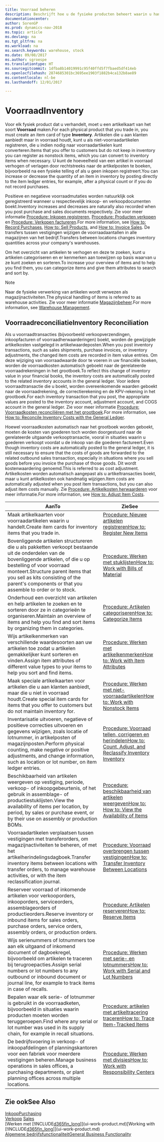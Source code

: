 ```yaml
---
title: Voorraad beheren
description: Beschrijft hoe u de fysieke producten beheert waarin u handelt, bijvoorbeeld de voorraad in uw magazijn.
documentationcenter: 
author: SorenGP
ms.prod: dynamics-nav-2018
ms.topic: article
ms.devlang: na
ms.tgt_pltfrm: na
ms.workload: na
ms.search.keywords: warehouse, stock
ms.date: 09/08/2017
ms.author: sgroespe
ms.translationtype: HT
ms.sourcegitcommit: 1dfba8b14019991c95f40ffd5f7fbaed5df414eb
ms.openlocfilehash: 2874685301bc3695ee1903f1882b4ca132b8ae89
ms.contentlocale: nl-be
ms.lasthandoff: 12/01/2017

---
```


# <a name="inventory"></a><span data-ttu-id="b7220-103">Voorraad</span><span class="sxs-lookup"><span data-stu-id="b7220-103">Inventory</span></span>
<span data-ttu-id="b7220-104">Voor elk fysiek product dat u verhandelt, moet u een artikelkaart van het soort **Voorraad** maken.</span><span class="sxs-lookup"><span data-stu-id="b7220-104">For each physical product that you trade in, you must create an item card of type **Inventory**.</span></span> <span data-ttu-id="b7220-105">Artikelen die u aan klanten aanbiedt maar in voorraad houdt, kunt u als niet-voorraadartikelen registreren, die u indien nodig naar voorraadartikelen kunt converteren.</span><span class="sxs-lookup"><span data-stu-id="b7220-105">Items that you offer to customers but do not keep in inventory you can register as nonstock items, which you can convert to inventory items when necessary.</span></span> <span data-ttu-id="b7220-106">U kunt de hoeveelheid van een artikel in voorraad verhogen of verlagen door rechtstreeks naar de artikelposten te boeken, bijvoorbeeld na een fysieke telling of als u geen inkopen registreert.</span><span class="sxs-lookup"><span data-stu-id="b7220-106">You can increase or decrease the quantity of an item in inventory by posting directly to the item ledger entries, for example, after a physical count or if you do not record purchases.</span></span>

<span data-ttu-id="b7220-107">Positieve en negatieve voorraadmutaties worden natuurklijk ook geregistreerd wanneer u respectievelijk inkoop- en verkoopdocumenten boekt.</span><span class="sxs-lookup"><span data-stu-id="b7220-107">Inventory increases and decreases are naturally also recorded when you post purchase and sales documents respectively.</span></span> <span data-ttu-id="b7220-108">Zie voor meer informatie [Procedure: Inkopen registreren](purchasing-how-record-purchases.md), [Procedure: Producten verkopen](sales-how-sell-products.md) en [Procedure: Verkopen factureren](sales-how-invoice-sales.md).</span><span class="sxs-lookup"><span data-stu-id="b7220-108">For more information, see [How to: Record Purchases](purchasing-how-record-purchases.md), [How to: Sell Products](sales-how-sell-products.md), and [How to: Invoice Sales](sales-how-invoice-sales.md).</span></span> <span data-ttu-id="b7220-109">De transfers tussen vestigingen wijzigen de voorraadaantallen in alle magazijnen van het bedrijf.</span><span class="sxs-lookup"><span data-stu-id="b7220-109">Transfers between locations changes inventory quantities across your company's warehouses.</span></span>   

<span data-ttu-id="b7220-110">Om het overzicht van artikelen te verhogen en deze te zoeken, kunt u artikelen categoriseren en er kenmerken aan toewijzen op basis waarvan u ze kunt zoeken en sorteren.</span><span class="sxs-lookup"><span data-stu-id="b7220-110">To increase your overview of items and to help you find them, you can categorize items and give them attributes to search and sort by.</span></span>

> [!NOTE]
> <span data-ttu-id="b7220-111">Naar de fysieke verwerking van artikelen wordt verwezen als magazijnactiviteiten.</span><span class="sxs-lookup"><span data-stu-id="b7220-111">The physical handling of items is referred to as warehouse activities.</span></span> <span data-ttu-id="b7220-112">Zie voor meer informatie [Magazijnbeheer](warehouse-manage-warehouse.md).</span><span class="sxs-lookup"><span data-stu-id="b7220-112">For more information, see [Warehouse Management](warehouse-manage-warehouse.md).</span></span>

## <a name="inventory-reconciliation"></a><span data-ttu-id="b7220-113">Voorraadreconciliatie</span><span class="sxs-lookup"><span data-stu-id="b7220-113">Inventory Reconciliation</span></span>
<span data-ttu-id="b7220-114">Als u voorraadtransacties (bijvoorbeeld verkoopverzendingen, inkoopfacturen of voorraadherwaarderingen) boekt, worden de gewijzigde artikelkosten vastgelegd in artikelwaardeposten.</span><span class="sxs-lookup"><span data-stu-id="b7220-114">When you post inventory transactions, such as sales shipments, purchase invoices, or inventory adjustments, the changed item costs are recorded in item value entries.</span></span> <span data-ttu-id="b7220-115">Om deze wijziging van voorraadwaarde door te voeren in uw financiële boeken, worden de voorraadkosten automatisch geboekt naar de gerelateerde voorraadrekeningen in het grootboek.</span><span class="sxs-lookup"><span data-stu-id="b7220-115">To reflect this change of inventory value in your financial books, the inventory costs are automatically posted to the related inventory accounts in the general ledger.</span></span> <span data-ttu-id="b7220-116">Voor iedere voorraadtransactie die u boekt, worden overeenkomende waarden geboekt naar de voorraadrekening, de correctierekening en de KPV-rekening in het grootboek.</span><span class="sxs-lookup"><span data-stu-id="b7220-116">For each inventory transaction that you post, the appropriate values are posted to the inventory account, adjustment account, and COGS account in the general ledger.</span></span> <span data-ttu-id="b7220-117">Zie voor meer informatie [Procedure: Voorraadkosten reconciliëren met het grootboek](finance-how-to-post-inventory-costs-to-the-general-ledger.md).</span><span class="sxs-lookup"><span data-stu-id="b7220-117">For more information, see [How to: Reconcile Inventory Costs with the General Ledger](finance-how-to-post-inventory-costs-to-the-general-ledger.md).</span></span>

<span data-ttu-id="b7220-118">Hoewel voorraadkosten automatisch naar het grootboek worden geboekt, moeten de kosten van goederen toch worden doorgestuurd naar de gerelateerde uitgaande verkooptransactie, vooral in situaties waarin u goederen verkoopt voordat u de inkoop van die goederen factureert.</span><span class="sxs-lookup"><span data-stu-id="b7220-118">Even though inventory costs are automatically posted to the general ledger, it is still necessary to ensure that the costs of goods are forwarded to the related outbound sales transaction, especially in situations where you sell goods before you invoice the purchase of those goods.</span></span> <span data-ttu-id="b7220-119">Dit wordt kostenwaardering genoemd.</span><span class="sxs-lookup"><span data-stu-id="b7220-119">This is referred to as cost adjustment.</span></span> <span data-ttu-id="b7220-120">Artikelkosten worden automatisch aangepast als u artikeltransacties boekt, maar u kunt artikelkosten ook handmatig wijzigen.</span><span class="sxs-lookup"><span data-stu-id="b7220-120">Item costs are automatically adjusted when you post item transactions, but you can also adjust item costs manually.</span></span> <span data-ttu-id="b7220-121">Zie [Procedure: Artikelkosten herwaarderen](inventory-how-adjust-item-costs.md) voor meer informatie.</span><span class="sxs-lookup"><span data-stu-id="b7220-121">For more information, see [How to: Adjust Item Costs](inventory-how-adjust-item-costs.md).</span></span>

|<span data-ttu-id="b7220-122">Aan</span><span class="sxs-lookup"><span data-stu-id="b7220-122">To</span></span> |<span data-ttu-id="b7220-123">Zie</span><span class="sxs-lookup"><span data-stu-id="b7220-123">See</span></span> |
|---|----|
|<span data-ttu-id="b7220-124">Maak artikelkaarten voor voorraadartikelen waarin u handelt.</span><span class="sxs-lookup"><span data-stu-id="b7220-124">Create item cards for inventory items that you trade in.</span></span>|[<span data-ttu-id="b7220-125">Procedure: Nieuwe artikelen registreren</span><span class="sxs-lookup"><span data-stu-id="b7220-125">How to: Register New Items</span></span>](inventory-how-register-new-items.md)|
|<span data-ttu-id="b7220-126">Bovenliggende artikelen structureren die u als pakketten verkoopt bestaande uit de onderdelen van de bovenliggende artikelen, of die u op bestelling of voor voorraad monteert.</span><span class="sxs-lookup"><span data-stu-id="b7220-126">Structure parent items that you sell as kits consisting of the parent's components or that you assemble to order or to stock.</span></span>|[<span data-ttu-id="b7220-127">Procedure: Werken met stuklijsten</span><span class="sxs-lookup"><span data-stu-id="b7220-127">How to: Work with Bills of Material</span></span>](inventory-how-work-BOMs.md)|
|<span data-ttu-id="b7220-128">Onderhoud een overzicht van artikelen en help artikelen te zoeken en te sorteren door ze in categorieën te organiseren.</span><span class="sxs-lookup"><span data-stu-id="b7220-128">Maintain an overview of items and help you find and sort items by organizing them in categories.</span></span>|[<span data-ttu-id="b7220-129">Procedure: Artikelen categoriseren</span><span class="sxs-lookup"><span data-stu-id="b7220-129">How to: Categorize Items</span></span>](inventory-how-categorize-items.md)|
|<span data-ttu-id="b7220-130">Wijs artikelkenmerken van verschillende waardesoorten aan uw artikelen toe zodat u artikelen gemakkelijker kunt sorteren en vinden.</span><span class="sxs-lookup"><span data-stu-id="b7220-130">Assign item attributes of different value types to your items to help you sort and find items.</span></span>|[<span data-ttu-id="b7220-131">Procedure: Werken met artikelkenmerken</span><span class="sxs-lookup"><span data-stu-id="b7220-131">How to: Work with Item Attributes</span></span>](inventory-how-work-item-attributes.md)|
|<span data-ttu-id="b7220-132">Maak speciale artikelkaarten voor artikelen die u aan klanten aanbiedt, maar die u niet in voorraad houdt.</span><span class="sxs-lookup"><span data-stu-id="b7220-132">Create special item cards for items that you offer to customers but do not maintain inventory for.</span></span>|[<span data-ttu-id="b7220-133">Procedure: Werken met niet-voorraadartikelen</span><span class="sxs-lookup"><span data-stu-id="b7220-133">How to: Work with Nonstock Items</span></span>](inventory-how-work-nonstock-items.md)|
|<span data-ttu-id="b7220-134">Inventarisatie uitvoeren, negatieve of positieve correcties uitvoeren en gegevens wijzigen, zoals locatie of lotnummer, in artikelposten of magazijnposten.</span><span class="sxs-lookup"><span data-stu-id="b7220-134">Perform physical counting, make negative or positive adjustments, and change information, such as location or lot number, on item ledger entries.</span></span>|[<span data-ttu-id="b7220-135">Procedure: Voorraad tellen, corrigeren en herindelen</span><span class="sxs-lookup"><span data-stu-id="b7220-135">How to: Count, Adjust, and Reclassify Inventory Inventory</span></span>](inventory-how-count-adjust-reclassify.md)|
|<span data-ttu-id="b7220-136">Beschikbaarheid van artikelen weergeven op vestiging, periode, verkoop- of inkoopgebeurtenis, of het gebruik in assemblage- of productiestuklijsten.</span><span class="sxs-lookup"><span data-stu-id="b7220-136">View the availability of items per location, by period, by sales or purchase event, or by their use on assembly or production BOMs.</span></span>|[<span data-ttu-id="b7220-137">Procedure: beschikbaarheid van artikelen weergeven</span><span class="sxs-lookup"><span data-stu-id="b7220-137">How to: How to: View the Availability of Items</span></span>](inventory-how-availability-overview.md)|
|<span data-ttu-id="b7220-138">Voorraadartikelen verplaatsen tussen vestigingen met transferorders, om magazijnactiviteiten te beheren, of met het artikelherindelingsdagboek.</span><span class="sxs-lookup"><span data-stu-id="b7220-138">Transfer inventory items between locations with transfer orders, to manage warehouse activities, or with the item reclassification journal.</span></span>|[<span data-ttu-id="b7220-139">Procedure: Voorraad overbrengen tussen vestigingen</span><span class="sxs-lookup"><span data-stu-id="b7220-139">How to: Transfer Inventory Between Locations</span></span>](inventory-how-transfer-between-locations.md)|
|<span data-ttu-id="b7220-140">Reserveer voorraad of inkomende artikelen voor verkooporders, inkooporders, serviceorders, assemblageorders of productieorders.</span><span class="sxs-lookup"><span data-stu-id="b7220-140">Reserve inventory or inbound items for sales orders, purchase orders, service orders, assembly orders, or production orders.</span></span>|[<span data-ttu-id="b7220-141">Procedure: Artikelen reserveren</span><span class="sxs-lookup"><span data-stu-id="b7220-141">How to: Reserve Items</span></span>](inventory-how-to-reserve-items.md)|
|<span data-ttu-id="b7220-142">Wijs serienummers of lotnummers toe aan elk uitgaand of inkomend document of dagboekregel, bijvoorbeeld om artikelen te traceren bij terugroepacties.</span><span class="sxs-lookup"><span data-stu-id="b7220-142">Assign serial numbers or lot numbers to any outbound or inbound document or journal line, for example to track items in case of recalls.</span></span>|[<span data-ttu-id="b7220-143">Procedure: Werken met serie- en lotnummers</span><span class="sxs-lookup"><span data-stu-id="b7220-143">How to: Work with Serial and Lot Numbers</span></span>](inventory-how-work-item-tracking.md)|
|<span data-ttu-id="b7220-144">Bepalen waar elk serie- of lotnummer is gebruikt in de voorraadketen, bijvoorbeeld in situaties waarin producten moeten worden teruggeroepen.</span><span class="sxs-lookup"><span data-stu-id="b7220-144">Find where any serial or lot number was used in its supply chain, for example in recall situations.</span></span>|[<span data-ttu-id="b7220-145">Procedure: artikelen met artikeltracering traceren</span><span class="sxs-lookup"><span data-stu-id="b7220-145">How to: Trace Item-Tracked Items</span></span>](inventory-how-to-trace-item-tracked-items.md)|
|<span data-ttu-id="b7220-146">De bedrijfsvoering in verkoop- of inkoopafdelingen of planningskantoren voor een fabriek voor meerdere vestigingen beheren.</span><span class="sxs-lookup"><span data-stu-id="b7220-146">Manage business operations in sales offices, a purchasing departments, or plant planning offices across multiple locations.</span></span>|[<span data-ttu-id="b7220-147">Procedure: Werken met divisies</span><span class="sxs-lookup"><span data-stu-id="b7220-147">How to: Work with Responsibility Centers</span></span>](inventory-responsibility-centers.md)|

## <a name="see-also"></a><span data-ttu-id="b7220-148">Zie ook</span><span class="sxs-lookup"><span data-stu-id="b7220-148">See Also</span></span>  
[<span data-ttu-id="b7220-149">Inkoop</span><span class="sxs-lookup"><span data-stu-id="b7220-149">Purchasing</span></span>](purchasing-manage-purchasing.md)  
<span data-ttu-id="b7220-150">[Verkoop](sales-manage-sales.md)  </span><span class="sxs-lookup"><span data-stu-id="b7220-150">[Sales](sales-manage-sales.md)  </span></span>  
<span data-ttu-id="b7220-151">[Werken met [!INCLUDE[d365fin_long](includes/d365fin_long_md.md)]](ui-work-product.md)</span><span class="sxs-lookup"><span data-stu-id="b7220-151">[Working with [!INCLUDE[d365fin_long](includes/d365fin_long_md.md)]](ui-work-product.md)</span></span>  
[<span data-ttu-id="b7220-152">Algemene bedrijfsfunctionaliteit</span><span class="sxs-lookup"><span data-stu-id="b7220-152">General Business Functionality</span></span>](ui-across-business-areas.md)

##

